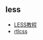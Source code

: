 ## less

- [LESS教程](https://www.w3cschool.cn/less/import_options_inline.html)
- [rtlcss](https://rtlcss.com/)
